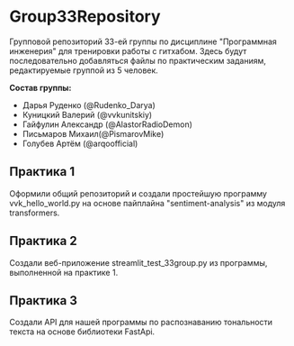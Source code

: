 # Group33Repository
Групповой репозиторий 33-ей группы по дисциплине "Программная инженерия" для тренировки работы с гитхабом.
Здесь будут последовательно добавляться файлы по практическим заданиям, редактируемые группой из 5 человек.

**Состав группы:**
* Дарья Руденко (@Rudenko_Darya) 
* Куницкий Валерий (@vvkunitskiy) 
* Гайфулин Александр (@AlastorRadioDemon) 
* Письмаров Михаил(@PismarovMike) 
* Голубев Артём (@arqoofficial)

## Практика 1
Оформили общий репозиторий и создали простейшую программу vvk_hello_world.py на основе пайплайна "sentiment-analysis" из модуля transformers.

## Практика 2
Создали веб-приложение streamlit_test_33group.py из программы, выполненной на практике 1.

## Практика 3
Создали API для нашей программы по распознаванию тональности текста на основе библиотеки FastApi.
